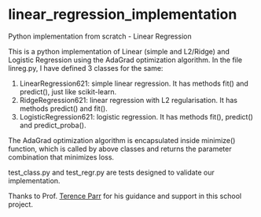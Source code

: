 # linear_regression_implementation
Python implementation from scratch - Linear Regression

 This is a python implementation of Linear (simple and L2/Ridge) and Logistic Regression using the AdaGrad optimization algorithm. In the file linreg.py, I have defined 3 classes for the same:

 1) LinearRegression621: simple linear regression. It has methods fit() and predict(), just like scikit-learn.
 2) RidgeRegression621: linear regression with L2 regularisation. It has methods predict() and fit().
 3) LogisticRegression621: logistic regression. It has methods fit(), predict() and predict_proba().

 The AdaGrad optimization algorithm is encapsulated inside minimize() function, which is called by above classes and returns the parameter combination that minimizes loss.

 test_class.py and test_regr.py are tests designed to validate our implementation.

 Thanks to Prof. [Terence Parr](https://github.com/parrt) for his guidance and support in this school project.
